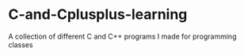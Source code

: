 # C-and-Cplusplus-learning
A collection of different C and C++ programs I made for programming classes
